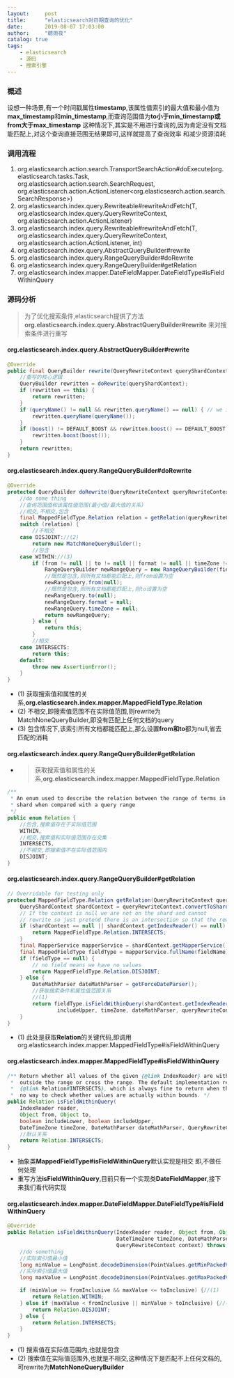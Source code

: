 ```yaml
---
layout:     post
title:      "elasticsearch对日期查询的优化"
date:       2019-08-07 17:03:00
author:     "聼雨夜"
catalog: true
tags:
    - elasticsearch
    - 源码
    - 搜索引擎
---
```

### 概述
设想一种场景,有一个时间戳属性**timestamp**,该属性值索引的最大值和最小值为
**max_timestamp**和**min_timestamp**,而查询范围值为**to小于min_timestamp或from大于max_timestamp**
这种情况下,其实是不用进行查询的,因为肯定没有文档能匹配上,对这个查询直接范围无结果即可,这样就提高了查询效率
和减少资源消耗
### 调用流程
1. org.elasticsearch.action.search.TransportSearchAction#doExecute(org.elasticsearch.tasks.Task, org.elasticsearch.action.search.SearchRequest, org.elasticsearch.action.ActionListener<org.elasticsearch.action.search.SearchResponse>)
2. org.elasticsearch.index.query.Rewriteable#rewriteAndFetch(T, org.elasticsearch.index.query.QueryRewriteContext, org.elasticsearch.action.ActionListener<T>)
3. org.elasticsearch.index.query.Rewriteable#rewriteAndFetch(T, org.elasticsearch.index.query.QueryRewriteContext, org.elasticsearch.action.ActionListener<T>, int)
4. org.elasticsearch.index.query.AbstractQueryBuilder#rewrite
5. org.elasticsearch.index.query.RangeQueryBuilder#doRewrite
6. org.elasticsearch.index.query.RangeQueryBuilder#getRelation
7. org.elasticsearch.index.mapper.DateFieldMapper.DateFieldType#isFieldWithinQuery
### 源码分析
>为了优化搜索条件,elasticsearch提供了方法**org.elasticsearch.index.query.AbstractQueryBuilder#rewrite**
>来对搜索条件进行重写

#### org.elasticsearch.index.query.AbstractQueryBuilder#rewrite

```java
@Override
public final QueryBuilder rewrite(QueryRewriteContext queryShardContext) throws IOException {
    //重写的核心逻辑
    QueryBuilder rewritten = doRewrite(queryShardContext);
    if (rewritten == this) {
        return rewritten;
    }
    if (queryName() != null && rewritten.queryName() == null) { // we inherit the name
        rewritten.queryName(queryName());
    }
    if (boost() != DEFAULT_BOOST && rewritten.boost() == DEFAULT_BOOST) {
        rewritten.boost(boost());
    }
    return rewritten;
}
```

#### org.elasticsearch.index.query.RangeQueryBuilder#doRewrite

```java
@Override
protected QueryBuilder doRewrite(QueryRewriteContext queryRewriteContext) throws IOException {
    //do some thing
    //查询范围值和该属性值范围(最小值/最大值的关系)
    //相交,不相交,包含
    final MappedFieldType.Relation relation = getRelation(queryRewriteContext);//(1)
    switch (relation) {
        //不相交
    case DISJOINT://(2)
        return new MatchNoneQueryBuilder();
        //包含
    case WITHIN://(3)
        if (from != null || to != null || format != null || timeZone != null) {
            RangeQueryBuilder newRangeQuery = new RangeQueryBuilder(fieldName);
            //既然是包含,则所有文档都能匹配上,则from设置为空
            newRangeQuery.from(null);
            //既然是包含,则所有文档都能匹配上,则to设置为空
            newRangeQuery.to(null);
            newRangeQuery.format = null;
            newRangeQuery.timeZone = null;
            return newRangeQuery;
        } else {
            return this;
        }
        //相交
    case INTERSECTS:
        return this;
    default:
        throw new AssertionError();
    }
}
```

* (1) 获取搜索值和属性的关系,**org.elasticsearch.index.mapper.MappedFieldType.Relation**
* (2) 不相交,即搜索值范围不在实际值范围,则rewrite为MatchNoneQueryBuilder,即没有匹配上任何文档的query
* (3) 包含情况下,该索引所有文档都能匹配上,那么设置**from和to**都为null,省去匹配的消耗

#### org.elasticsearch.index.query.RangeQueryBuilder#getRelation
* > 获取搜索值和属性的关系,**org.elasticsearch.index.mapper.MappedFieldType.Relation**

```java
/**
 * An enum used to describe the relation between the range of terms in a
 * shard when compared with a query range
 */
public enum Relation {
    //包含,搜索值存在于实际值范围
    WITHIN,
    //相交,搜索值和实际值范围存在交集
    INTERSECTS,
    //不相交,即搜索值不在实际值范围内
    DISJOINT;
}
```
#### org.elasticsearch.index.query.RangeQueryBuilder#getRelation
```java
// Overridable for testing only
protected MappedFieldType.Relation getRelation(QueryRewriteContext queryRewriteContext) throws IOException {
    QueryShardContext shardContext = queryRewriteContext.convertToShardContext();
    // If the context is null we are not on the shard and cannot
    // rewrite so just pretend there is an intersection so that the rewrite is a noop
    if (shardContext == null || shardContext.getIndexReader() == null) {
        return MappedFieldType.Relation.INTERSECTS;
    }
    final MapperService mapperService = shardContext.getMapperService();
    final MappedFieldType fieldType = mapperService.fullName(fieldName);
    if (fieldType == null) {
        // no field means we have no values
        return MappedFieldType.Relation.DISJOINT;
    } else {
        DateMathParser dateMathParser = getForceDateParser();
        //获取搜索条件和属性值范围关系
        //(1)
        return fieldType.isFieldWithinQuery(shardContext.getIndexReader(), from, to, includeLower,
                includeUpper, timeZone, dateMathParser, queryRewriteContext);
    }
}
```
* (1) 此处是获取**Relation**的关键代码,即调用org.elasticsearch.index.mapper.MappedFieldType#isFieldWithinQuery

#### org.elasticsearch.index.mapper.MappedFieldType#isFieldWithinQuery
```java
/** Return whether all values of the given {@link IndexReader} are within the range,
 *  outside the range or cross the range. The default implementation returns
 *  {@link Relation#INTERSECTS}, which is always fine to return when there is
 *  no way to check whether values are actually within bounds. */
public Relation isFieldWithinQuery(
    IndexReader reader,
    Object from, Object to,
    boolean includeLower, boolean includeUpper,
    DateTimeZone timeZone, DateMathParser dateMathParser, QueryRewriteContext context) throws IOException {
    //默认关系
    return Relation.INTERSECTS;
}
```
* 抽象类**MappedFieldType#isFieldWithinQuery**默认实现是相交
  即,不做任何处理
* 重写方法**isFieldWithinQuery**,目前只有一个实现类**DateFieldMapper**,接下来我们看代码实现
#### org.elasticsearch.index.mapper.DateFieldMapper.DateFieldType#isFieldWithinQuery
```java
@Override
public Relation isFieldWithinQuery(IndexReader reader, Object from, Object to, boolean includeLower, boolean includeUpper,
                                   DateTimeZone timeZone, DateMathParser dateParser,
                                   QueryRewriteContext context) throws IOException {
    //do something
    //实际索引值最小值
    long minValue = LongPoint.decodeDimension(PointValues.getMinPackedValue(reader, name()), 0);
    //实际索引值最大值
    long maxValue = LongPoint.decodeDimension(PointValues.getMaxPackedValue(reader, name()), 0);

    if (minValue >= fromInclusive && maxValue <= toInclusive) {//(1)
        return Relation.WITHIN;
    } else if (maxValue < fromInclusive || minValue > toInclusive) {//(2)
        return Relation.DISJOINT;
    } else {
        return Relation.INTERSECTS;
    }
}
```
* (1) 搜索值在实际值范围内,也就是包含
* (2) 搜索值在实际值范围外,也就是不相交,这种情况下是匹配不上任何文档的,可rewrite为**MatchNoneQueryBuilder**
